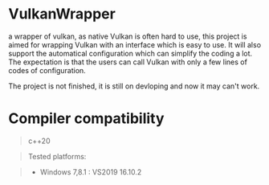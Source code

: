 # VulkanWrapper
 a wrapper of vulkan, as native Vulkan is often hard to use,
 this project is aimed for wrapping Vulkan with an interface which
 is easy to use.
 It will also support the automatical configuration which can
 simplify the coding a lot.
 The expectation is that the users can call Vulkan with only a 
 few lines of codes of configuration.
 
 The project is not finished, it is still on devloping and now it may can't work.

# Compiler compatibility
> c++20

> Tested platforms:

> - Windows 7,8.1 : VS2019 16.10.2